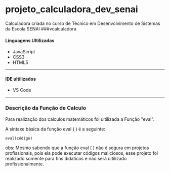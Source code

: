 # projeto_calculadora_dev_senai
Calculadora criada no curso de Técnico em Desenvolvimento de Sistemas da Escola SENAI
###vcalculadora
#### Linguagens Ultilizadas
- JavaScript
- CSS3
- HTML5
---
#### IDE ultilizados
- VS Code
---
### Descrição da Função de Calculo
Para realização dos calculos matemáticos foi ultilizada a Função "eval".

A sintaxe básica da função eval ( ) é a seguinte:
```
eval(código)
```
obs: Mesmo sabendo que a função eval ( ) não é segura em projetos profissionais, 
pois ela pode executar códigos maliciosos, esse projeto foi realizado somente para fins 
didaticos e não será ultilizado profissionalmente.
